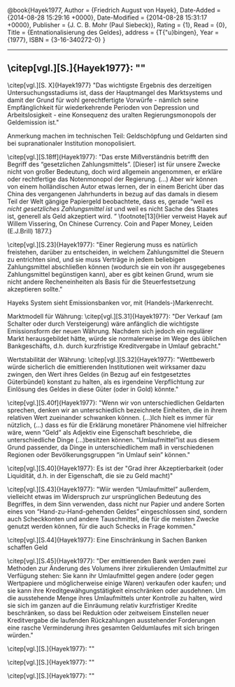 @book{Hayek1977,
  Author = {Friedrich August von Hayek},
  Date-Added = {2014-08-28 15:29:16 +0000},
  Date-Modified = {2014-08-28 15:31:17 +0000},
  Publisher = {J. C. B. Mohr (Paul Siebeck)},
  Rating = {1},
  Read = {0},
  Title = {Entnationalisierung des Geldes},
  address = {T{\"u}bingen},
  Year = {1977},
  ISBN = {3-16-340272-0}
  }

---------------
\citep[vgl.][S.]{Hayek1977}: ""
-------------
\citep[vgl.][S. X]{Hayek1977} "Das wichtigste Ergebnis des derzeitigen Untersuchungsstadiums ist, dass der Hauptmangel des Marktsystems und damit der Grund für  wohl gerechtfertigte Vorwürfe - nämlich seine Empfänglichkeit für wiederkehrende Perioden von Depression und Arbeitslosigkeit -  eine Konsequenz des uralten Regierungsmonopols der Geldemission ist."

Anmerkung machen im technischen Teil: Geldschöpfung und Geldarten sind bei supranationaler Institution monopolisiert.

\citep[vgl.][S.18ff]{Hayek1977}: "Das erste Mißverständnis betrifft den Begriff des “gesetzlichen Zahlungsmittels”. [Dieser] ist für unsere Zwecke nicht von großer Bedeutung, doch wird allgemein angenommen, er erkläre oder rechtfertige das Notenmonopol der Regierung. (...) Aber wir können von einem holländischen Autor etwas lernen, der in einem Bericht über das China des vergangenen Jahrhunderts in bezug auf das damals in diesem Teil der Welt gängige Papiergeld beobachtete, dass es, gerade “weil es *nicht gesetzliches Zahlungsmittel ist* und weil es nicht Sache des Staates ist, generell als Geld akzeptiert wird.  ” \footnote[13]{Hier verweist Hayek auf Willem Vissering, On Chinese Currency. Coin and Paper Money, Leiden (E.J.Brill) 1877.}


\citep[vgl.][S.23]{Hayek1977}: "Einer Regierung muss es natürlich freistehen, darüber zu entscheiden, in welchem Zahlungsmittel die Steuern zu entrichten sind, und sie muss Verträge in jedem beliebigen Zahlungsmittel abschließen können (wodurch sie ein von ihr ausgegebenes Zahlungsmittel begünstigen kann), aber es gibt keinen Grund, wrum sie nicht andere Recheneinheiten als Basis für die Steuerfestsetzung akzeptieren sollte."

Hayeks System sieht Emissionsbanken vor, mit (Handels-)Markenrecht.

Marktmodell für Währung:  \citep[vgl.][S.31]{Hayek1977}: "Der Verkauf (am Schalter oder durch Versteigerung) wäre anfänglich die wichtigste Emissionsform der neuen Währung. Nachdem sich jedoch ein regulärer Markt herausgebildet hätte, würde sie normalerweise im Wege des üblichen Bankgeschäfts, d.h. durch kurzfristige Kreditvergabe in Umlauf gebracht."


Wertstabilität der Währung: \citep[vgl.][S.32]{Hayek1977}: "Wettbewerb würde sicherlich die emittierenden Institutionen weit wirksamer dazu zwingen, den Wert ihres Geldes (in Bezug auf ein festgesetztes Güterbündel) konstant zu halten, als es irgendeine Verpflichtung zur Einlösung des Geldes in diese Güter (oder in Gold) könnte."

\citep[vgl.][S.40f]{Hayek1977}: "Wenn wir von unterschiedlichen Geldarten sprechen, denken wir an unterschiedlich bezeichnete Einheiten, die in ihrem relativen Wert zueinander schwanken können. (...)Ich hielt es immer für nützlich, (...) dass es für die Erklärung monetärer Phänomene viel hilfreicher wäre, wenn “Geld” als Adjektiv eine Eigenschaft beschriebe, die unterschiedliche Dinge (...)besitzen können. “Umlaufmittel”ist aus diesem Grund passender, da Dinge in unterschiedlichem maß in verschiedenen Regionen oder Bevölkerungsgruppen “in Umlauf sein” können."

\citep[vgl.][S.40]{Hayek1977}: Es ist der "Grad ihrer Akzeptierbarkeit (oder Liquidität, d.h. in der Eigenschaft, die sie zu Geld macht)"

\citep[vgl.][S.43]{Hayek1977}: "Wiir werden “Umlaufmittel” außerdem, vielleicht etwas im Widerspruch zur ursprünglichen Bedeutung des Begriffes, in dem Sinn verwenden, dass nicht nur Papier und andere Sorten eines von “Hand-zu-Hand-gehenden Geldes” eingeschlossen sind, sondern auch Scheckkonten und andere Tauschmittel, die für die meisten Zwecke genutzt werden können, für die auch Schecks in Frage kommen."

\citep[vgl.][S.44]{Hayek1977}: Eine Einschränkung in Sachen Banken schaffen Geld

\citep[vgl.][S.45]{Hayek1977}: "Der emittierenden Bank werden zwei Methoden zur Änderung des Volumens ihrer zirkulierenden Umlaufmittel zur Verfügung stehen: Sie kann ihr Umlaufmittel gegen andere (oder gegen Wertpapiere und möglicherweise einige Waren) verkaufen oder kaufen; und sie kann ihre Kreditgewähgungstätigkeit einschränken oder ausdehnen. Um die ausstehende Menge ihres Umlaufmittels unter Kontrolle zu halten, wird sie sich im ganzen auf die Einräumung relativ kurzfristiger Kredite beschränken, so dass bei Reduktion oder zeitweisem Einstellen neuer Kreditvergabe die laufenden Rückzahlungen ausstehender Forderungen eine rasche Verminderung ihres gesamten Geldumlaufes mit sich bringen würden."

\citep[vgl.][S.]{Hayek1977}: ""

\citep[vgl.][S.]{Hayek1977}: ""

\citep[vgl.][S.]{Hayek1977}: ""
